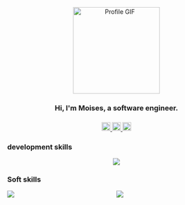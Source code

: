 
<div id="header" align="center">
   <img src="https://media.giphy.com/media/JTVt3oqSBVjALgNulz/giphy.gif" alt="Profile GIF" width="200">
   <h3>Hi, I'm Moises, a software engineer.<h3/>
   <p>
    <a href="https://instagram.com/moises_saucedo_ambicho?igshid=MzRlODBiNWFlZA==" target="_blank">
      <img src="https://i.ibb.co/p0pfgGv/instagram.png" width="20"/>
    </a>
     <a href="https://www.linkedin.com/in/moises-saucedo-ambicho-813316174" target="_blank">
      <img src="https://i.ibb.co/XVp5j8P/linkedin.png" width="20" />
    </a>
     <a href="https://www.reddit.com/user/moises_saucedoxd" target="_blank">
     <img src="https://i.ibb.co/cL1WZKP/reddit.png" width="20">
     </a>
  </p>
</div>

### development skills
  <p id="badges" align="center">
  <a href="https://skillicons.dev" target="_blank">
    <img src="https://skillicons.dev/icons?i=cs,php,js,html,css,mysql,dotnet,laravel,react,git" />
    
  </a>
</p>
  
### Soft skills
 <div style="justify-content: space-between;display:flex;">
   <picture>
  <source
    srcset="https://github-readme-stats.vercel.app/api?username=MOISES1003&show_icons=true&theme=dark" media="(prefers-color-scheme: dark)"/>
  <img src="https://github-readme-stats.vercel.app/api?username=anuraghazra&show_icons=true" />
</picture>
    <picture>
  <source srcset="https://github-readme-stats.vercel.app/api/top-langs/?username=MOISES1003"/>
  <img src="https://github-readme-stats.vercel.app/api?username=anuraghazra&show_icons=true" />
</picture>
 <div/>
 

